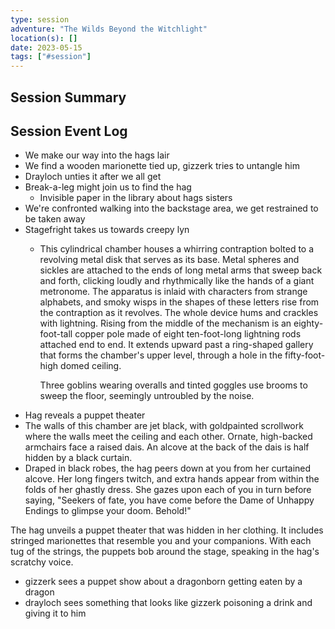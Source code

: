 ```yaml
---
type: session
adventure: "The Wilds Beyond the Witchlight"
location(s): []
date: 2023-05-15
tags: ["#session"]
---
```


## Session Summary

## Session Event Log

- We make our way into the hags lair
- We find a wooden marionette tied up, gizzerk tries to untangle him
- Drayloch unties it after we all get
- Break-a-leg might join us to find the hag
	- Invisible paper in the library about hags sisters
- We're confronted walking into the backstage area, we get restrained to be taken away
- Stagefright takes us towards creepy lyn
	- This cylindrical chamber houses a whirring contraption bolted to a revolving metal disk that serves as its base. Metal spheres and sickles are attached to the ends of long metal arms that sweep back and forth, clicking loudly and rhythmically like the hands of a giant metronome. The apparatus is inlaid with characters from strange alphabets, and smoky wisps in the shapes of these letters rise from the contraption as it revolves. The whole device hums and crackles with lightning.
		Rising from the middle of the mechanism is an eighty-foot-tall copper pole made of eight ten-foot-long lightning rods attached end to end. It extends upward past a ring-shaped gallery that forms the chamber's upper level, through a hole in the fifty-foot-high domed ceiling.
	
		Three goblins wearing overalls and tinted goggles use brooms to sweep the floor, seemingly untroubled by the noise.
- Hag reveals a puppet theater
- The walls of this chamber are jet black, with goldpainted scrollwork where the walls meet the ceiling and each other. Ornate, high-backed armchairs face a raised dais. An alcove at the back of the dais is half hidden by a black curtain.
- Draped in black robes, the hag peers down at you from her curtained alcove. Her long fingers twitch, and extra hands appear from within the folds of her ghastly dress. She gazes upon each of you in turn before saying, "Seekers of fate, you have come before the Dame of Unhappy Endings to glimpse your doom. Behold!"

The hag unveils a puppet theater that was hidden in her clothing. It includes stringed marionettes that resemble you and your companions. With each tug of the strings, the puppets bob around the stage, speaking in the hag's scratchy voice.

- gizzerk sees a puppet show about a dragonborn getting eaten by a dragon
- drayloch sees something that looks like gizzerk poisoning a drink and giving it to him